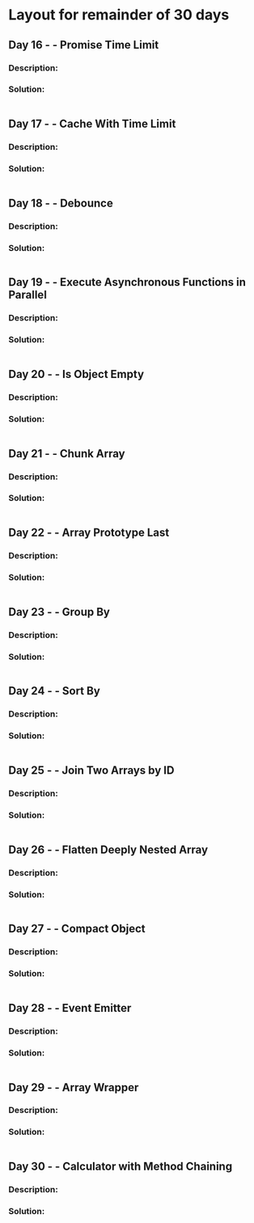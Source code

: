 # Layout for remainder of 30 days

## Day 16 -  - Promise Time Limit
### Description:

### Solution:
```javascript

```

## Day 17 -  - Cache With Time Limit
### Description:

### Solution:
```javascript

```

## Day 18 -  - Debounce
### Description:

### Solution:
```javascript

```

## Day 19 -  - Execute Asynchronous Functions in Parallel
### Description:

### Solution:
```javascript

```

## Day 20 -  - Is Object Empty
### Description:

### Solution:
```javascript

```

## Day 21 -  - Chunk Array
### Description:

### Solution:
```javascript

```

## Day 22 -  - Array Prototype Last
### Description:

### Solution:
```javascript

```

## Day 23 -  - Group By
### Description:

### Solution:
```javascript

```

## Day 24 -  - Sort By
### Description:

### Solution:
```javascript

```

## Day 25 -  - Join Two Arrays by ID
### Description:

### Solution:
```javascript

```

## Day 26 -  - Flatten Deeply Nested Array
### Description:

### Solution:
```javascript

```

## Day 27 -  - Compact Object
### Description:

### Solution:
```javascript

```

## Day 28 -  - Event Emitter
### Description:

### Solution:
```javascript

```

## Day 29 -  - Array Wrapper
### Description:

### Solution:
```javascript

```

## Day 30 -  - Calculator with Method Chaining
### Description:

### Solution:
```javascript

```